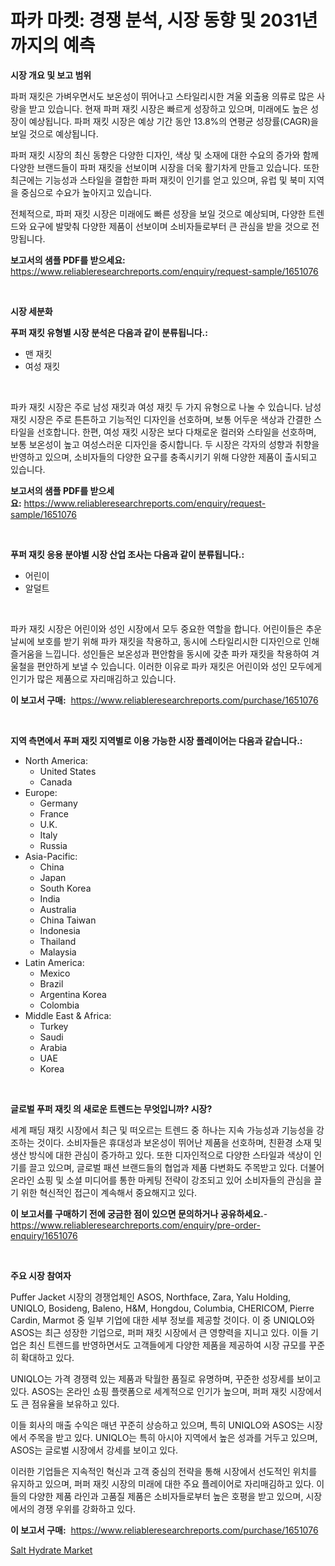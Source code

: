 <p><h1>파카 마켓: 경쟁 분석, 시장 동향 및 2031년까지의 예측</h1></p><p><strong>시장 개요 및 보고 범위</strong></p>
<p><p>파퍼 재킷은 가벼우면서도 보온성이 뛰어나고 스타일리시한 겨울 외출용 의류로 많은 사랑을 받고 있습니다. 현재 파퍼 재킷 시장은 빠르게 성장하고 있으며, 미래에도 높은 성장이 예상됩니다. 파퍼 재킷 시장은 예상 기간 동안 13.8%의 연평균 성장률(CAGR)을 보일 것으로 예상됩니다. </p><p>파퍼 재킷 시장의 최신 동향은 다양한 디자인, 색상 및 소재에 대한 수요의 증가와 함께 다양한 브랜드들이 파퍼 재킷을 선보이며 시장을 더욱 활기차게 만들고 있습니다. 또한 최근에는 기능성과 스타일을 결합한 파퍼 재킷이 인기를 얻고 있으며, 유럽 및 북미 지역을 중심으로 수요가 높아지고 있습니다.</p><p>전체적으로, 파퍼 재킷 시장은 미래에도 빠른 성장을 보일 것으로 예상되며, 다양한 트렌드와 요구에 발맞춰 다양한 제품이 선보이며 소비자들로부터 큰 관심을 받을 것으로 전망됩니다.</p></p>
<p><strong>보고서의 샘플 PDF를 받으세요:</strong> <a href="https://www.reliableresearchreports.com/enquiry/request-sample/1651076">https://www.reliableresearchreports.com/enquiry/request-sample/1651076</a></p>
<p>&nbsp;</p>
<p><strong>시장 세분화</strong></p>
<p><strong>푸퍼 재킷 유형별 시장 분석은 다음과 같이 분류됩니다.:</strong></p>
<p><ul><li>맨 재킷</li><li>여성 재킷</li></ul></p>
<p>&nbsp;</p>
<p><p>파카 재킷 시장은 주로 남성 재킷과 여성 재킷 두 가지 유형으로 나눌 수 있습니다. 남성 재킷 시장은 주로 튼튼하고 기능적인 디자인을 선호하며, 보통 어두운 색상과 간결한 스타일을 선호합니다. 한편, 여성 재킷 시장은 보다 다채로운 컬러와 스타일을 선호하며, 보통 보온성이 높고 여성스러운 디자인을 중시합니다. 두 시장은 각자의 성향과 취향을 반영하고 있으며, 소비자들의 다양한 요구를 충족시키기 위해 다양한 제품이 출시되고 있습니다.</p></p>
<p><strong>보고서의 샘플 PDF를 받으세요:</strong>&nbsp;<a href="https://www.reliableresearchreports.com/enquiry/request-sample/1651076">https://www.reliableresearchreports.com/enquiry/request-sample/1651076</a></p>
<p>&nbsp;</p>
<p><strong> 푸퍼 재킷 응용 분야별 시장 산업 조사는 다음과 같이 분류됩니다.:</strong></p>
<p><ul><li>어린이</li><li>알덜트</li></ul></p>
<p>&nbsp;</p>
<p><p>파카 재킷 시장은 어린이와 성인 시장에서 모두 중요한 역할을 합니다. 어린이들은 추운 날씨에 보호를 받기 위해 파카 재킷을 착용하고, 동시에 스타일리시한 디자인으로 인해 즐거움을 느낍니다. 성인들은 보온성과 편안함을 동시에 갖춘 파카 재킷을 착용하여 겨울철을 편안하게 보낼 수 있습니다. 이러한 이유로 파카 재킷은 어린이와 성인 모두에게 인기가 많은 제품으로 자리매김하고 있습니다.</p></p>
<p><strong>이 보고서 구매:</strong>&nbsp; <a href="https://www.reliableresearchreports.com/purchase/1651076">https://www.reliableresearchreports.com/purchase/1651076</a></p>
<p>&nbsp;</p>
<p><strong>지역 측면에서 푸퍼 재킷 지역별로 이용 가능한 시장 플레이어는 다음과 같습니다.:</strong></p>
<p><ul>
    <li>
        North America:
        <ul>
            <li>United States</li>
            <li>Canada</li>
        </ul>
    </li>
    <li>
        Europe:
        <ul>
            <li>Germany</li>
            <li>France</li>
            <li>U.K.</li>
            <li>Italy</li>
            <li>Russia</li>
        </ul>
    </li>
    <li>
        Asia-Pacific:
        <ul>
            <li>China</li>
            <li>Japan</li>
            <li>South Korea</li>
            <li>India</li>
            <li>Australia</li>
            <li>China Taiwan</li>
            <li>Indonesia</li>
            <li>Thailand</li>
            <li>Malaysia</li>
        </ul>
    </li>
    <li>
        Latin America:
        <ul>
            <li>Mexico</li>
            <li>Brazil</li>
            <li>Argentina Korea</li>
            <li>Colombia</li>
        </ul>
    </li>
    <li>
        Middle East & Africa:
        <ul>
            <li>Turkey</li>
            <li>Saudi</li>
            <li>Arabia</li>
            <li>UAE</li>
            <li>Korea</li>
        </ul>
    </li>
    </ul></p>
<p>&nbsp;</p>
<p><strong>글로벌 푸퍼 재킷 의 새로운 트렌드는 무엇입니까? 시장?</strong></p>
<p><p>세계 패딩 재킷 시장에서 최근 및 떠오르는 트렌드 중 하나는 지속 가능성과 기능성을 강조하는 것이다. 소비자들은 휴대성과 보온성이 뛰어난 제품을 선호하며, 친환경 소재 및 생산 방식에 대한 관심이 증가하고 있다. 또한 디자인적으로 다양한 스타일과 색상이 인기를 끌고 있으며, 글로벌 패션 브랜드들의 협업과 제품 다변화도 주목받고 있다. 더불어 온라인 쇼핑 및 소셜 미디어를 통한 마케팅 전략이 강조되고 있어 소비자들의 관심을 끌기 위한 혁신적인 접근이 계속해서 중요해지고 있다.</p></p>
<p><strong>이 보고서를 구매하기 전에 궁금한 점이 있으면 문의하거나 공유하세요.</strong>- <a href="https://www.reliableresearchreports.com/enquiry/pre-order-enquiry/1651076">https://www.reliableresearchreports.com/enquiry/pre-order-enquiry/1651076</a></p>
<p>&nbsp;</p>
<p><strong>주요 시장 참여자</strong></p>
<p><p>Puffer Jacket 시장의 경쟁업체인 ASOS, Northface, Zara, Yalu Holding, UNIQLO, Bosideng, Baleno, H&M, Hongdou, Columbia, CHERICOM, Pierre Cardin, Marmot 중 일부 기업에 대한 세부 정보를 제공할 것이다. 이 중 UNIQLO와 ASOS는 최근 성장한 기업으로, 퍼퍼 재킷 시장에서 큰 영향력을 지니고 있다. 이들 기업은 최신 트렌드를 반영하면서도 고객들에게 다양한 제품을 제공하여 시장 규모를 꾸준히 확대하고 있다.</p><p>UNIQLO는 가격 경쟁력 있는 제품과 탁월한 품질로 유명하며, 꾸준한 성장세를 보이고 있다. ASOS는 온라인 쇼핑 플랫폼으로 세계적으로 인기가 높으며, 퍼퍼 재킷 시장에서도 큰 점유율을 보유하고 있다.</p><p>이들 회사의 매출 수익은 매년 꾸준히 상승하고 있으며, 특히 UNIQLO와 ASOS는 시장에서 주목을 받고 있다. UNIQLO는 특히 아시아 지역에서 높은 성과를 거두고 있으며, ASOS는 글로벌 시장에서 강세를 보이고 있다.</p><p>이러한 기업들은 지속적인 혁신과 고객 중심의 전략을 통해 시장에서 선도적인 위치를 유지하고 있으며, 퍼퍼 재킷 시장의 미래에 대한 주요 플레이어로 자리매김하고 있다. 이들의 다양한 제품 라인과 고품질 제품은 소비자들로부터 높은 호평을 받고 있으며, 시장에서의 경쟁 우위를 강화하고 있다.</p></p>
<p><strong>이 보고서 구매:</strong>&nbsp;&nbsp;<a href="https://www.reliableresearchreports.com/purchase/1651076">https://www.reliableresearchreports.com/purchase/1651076</a></p>
<p><p><a href="https://cautious-neon-760.notion.site/Salt-Hydrate-Market-A-Comprehensive-Report-of-its-Market-Share-Growth-Trends-2024-2031-ddd40ea087974999a741cde1a47d9f9a">Salt Hydrate Market</a></p></p>
